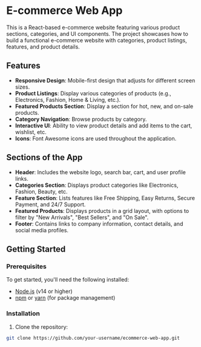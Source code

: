 # E-commerce Web App

This is a React-based e-commerce website featuring various product sections, categories, and UI components. The project showcases how to build a functional e-commerce website with categories, product listings, features, and product details.

## Features

- **Responsive Design**: Mobile-first design that adjusts for different screen sizes.
- **Product Listings**: Display various categories of products (e.g., Electronics, Fashion, Home & Living, etc.).
- **Featured Products Section**: Display a section for hot, new, and on-sale products.
- **Category Navigation**: Browse products by category.
- **Interactive UI**: Ability to view product details and add items to the cart, wishlist, etc.
- **Icons**: Font Awesome icons are used throughout the application.

## Sections of the App

- **Header**: Includes the website logo, search bar, cart, and user profile links.
- **Categories Section**: Displays product categories like Electronics, Fashion, Beauty, etc.
- **Feature Section**: Lists features like Free Shipping, Easy Returns, Secure Payment, and 24/7 Support.
- **Featured Products**: Displays products in a grid layout, with options to filter by "New Arrivals", "Best Sellers", and "On Sale".
- **Footer**: Contains links to company information, contact details, and social media profiles.

## Getting Started

### Prerequisites

To get started, you'll need the following installed:

- [Node.js](https://nodejs.org/) (v14 or higher)
- [npm](https://npmjs.com/) or [yarn](https://yarnpkg.com/) (for package management)

### Installation

1. Clone the repository:

```bash
git clone https://github.com/your-username/ecommerce-web-app.git
